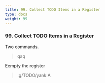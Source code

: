 ```yaml
---
title: 99. Collect TODO Items in a Register
type: docs
weight: 99
---
```


### 99. Collect TODO Items in a Register

Two commands.

> qaq

Eempty the register

> :g/TODO/yank A



